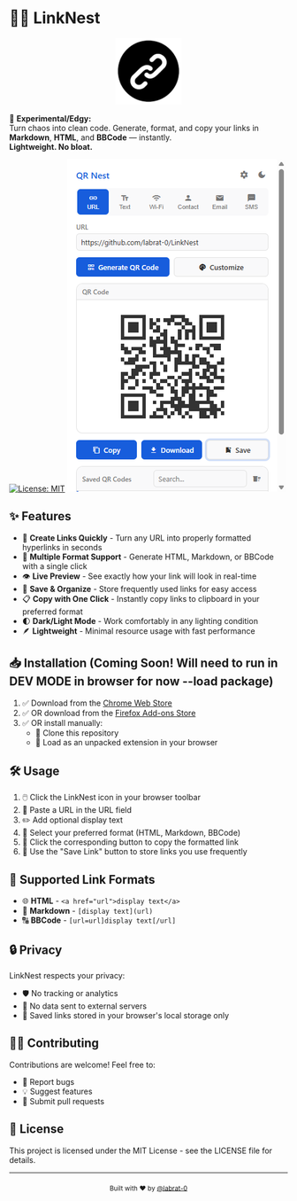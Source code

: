 # 🔗🐀 LinkNest

<div align="center">
  <img src="https://github.com/labrat-0/LinkNest/blob/main/LinkNest/icon128.png" alt="LinkNest Logo" width="120" height="120">
</div>

🧪 **Experimental/Edgy:**  
 Turn chaos into clean code. Generate, format, and copy your links in **Markdown**, **HTML**, and **BBCode** — instantly.  
**Lightweight. No bloat.**


[![License: MIT](https://img.shields.io/badge/License-MIT-blue.svg)](https://opensource.org/licenses/MIT)
[![Watch the video](https://raw.githubusercontent.com/labrat-0/LinkNest/main/LinkNest/QR_NEST_Main.png)](https://www.youtube.com/watch?v=AghIMwQu44A)


## ✨ Features

- 🚀 **Create Links Quickly** - Turn any URL into properly formatted hyperlinks in seconds
- 🔄 **Multiple Format Support** - Generate HTML, Markdown, or BBCode with a single click
- 👁️ **Live Preview** - See exactly how your link will look in real-time
- 💾 **Save & Organize** - Store frequently used links for easy access 
- 📋 **Copy with One Click** - Instantly copy links to clipboard in your preferred format
- 🌓 **Dark/Light Mode** - Work comfortably in any lighting condition
- 🪶 **Lightweight** - Minimal resource usage with fast performance

## 📥 Installation (Coming Soon! Will need to run in DEV MODE in browser for now --load package)

1. ✅ Download from the [Chrome Web Store](https://chrome.google.com/webstore/detail/linknest/YOUR_EXTENSION_ID)
2. ✅ OR download from the [Firefox Add-ons Store](https://addons.mozilla.org/en-US/firefox/addon/linknest/)
3. ✅ OR install manually:
   - 📂 Clone this repository
   - 🧩 Load as an unpacked extension in your browser

## 🛠️ Usage

1. 🖱️ Click the LinkNest icon in your browser toolbar
2. 📝 Paste a URL in the URL field
3. ✏️ Add optional display text
4. 🔢 Select your preferred format (HTML, Markdown, BBCode)
5. 🔄 Click the corresponding button to copy the formatted link
6. 💾 Use the "Save Link" button to store links you use frequently

## 🔗 Supported Link Formats

- 🌐 **HTML** - `<a href="url">display text</a>`
- 📝 **Markdown** - `[display text](url)`
- 🔠 **BBCode** - `[url=url]display text[/url]`

## 🔒 Privacy

LinkNest respects your privacy:
- 🛡️ No tracking or analytics
- 🔐 No data sent to external servers
- 💾 Saved links stored in your browser's local storage only

## 👨‍💻 Contributing

Contributions are welcome! Feel free to:
- 🐛 Report bugs
- 💡 Suggest features
- 🧩 Submit pull requests

## 📄 License

This project is licensed under the MIT License - see the LICENSE file for details.

---

<div align="center">
  <sub>Built with ❤️ by <a href="https://github.com/labrat-0">@labrat-0</a></sub>
</div> 
